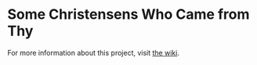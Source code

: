 # Some Christensens Who Came from Thy

For more information about this project, visit [the wiki](https://github.com/drewdaemon/family_ebooks/wiki).
